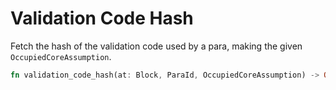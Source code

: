 # Validation Code Hash

Fetch the hash of the validation code used by a para, making the given `OccupiedCoreAssumption`.

```rust
fn validation_code_hash(at: Block, ParaId, OccupiedCoreAssumption) -> Option<Hash>;
```
